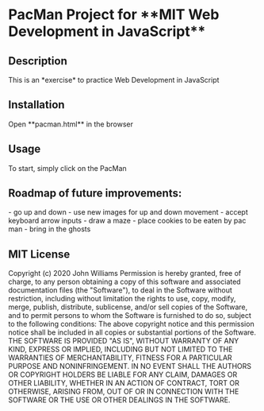 <h1>PacMan Project for **MIT Web Development in JavaScript**</h1>

<h2>Description</h2>
This is an *exercise* to practice Web Development in JavaScript

<h2>Installation</h2>
Open **pacman.html** in the browser

<h2>Usage</h2>
To start, simply click on the PacMan

<h2>Roadmap of future improvements:</h2>
- go up and down
- use new images for up and down movement
- accept keyboard arrow inputs
- draw a maze
- place cookies to be eaten by pac man
- bring in the ghosts

<h2>MIT License</h2>
Copyright (c) 2020 John Williams
Permission is hereby granted, free of charge, to any person obtaining a copy
of this software and associated documentation files (the "Software"), to deal
in the Software without restriction, including without limitation the rights
to use, copy, modify, merge, publish, distribute, sublicense, and/or sell
copies of the Software, and to permit persons to whom the Software is
furnished to do so, subject to the following conditions:
The above copyright notice and this permission notice shall be included in all
copies or substantial portions of the Software.
THE SOFTWARE IS PROVIDED "AS IS", WITHOUT WARRANTY OF ANY KIND, EXPRESS OR
IMPLIED, INCLUDING BUT NOT LIMITED TO THE WARRANTIES OF MERCHANTABILITY,
FITNESS FOR A PARTICULAR PURPOSE AND NONINFRINGEMENT. IN NO EVENT SHALL THE
AUTHORS OR COPYRIGHT HOLDERS BE LIABLE FOR ANY CLAIM, DAMAGES OR OTHER
LIABILITY, WHETHER IN AN ACTION OF CONTRACT, TORT OR OTHERWISE, ARISING FROM,
OUT OF OR IN CONNECTION WITH THE SOFTWARE OR THE USE OR OTHER DEALINGS IN THE
SOFTWARE.